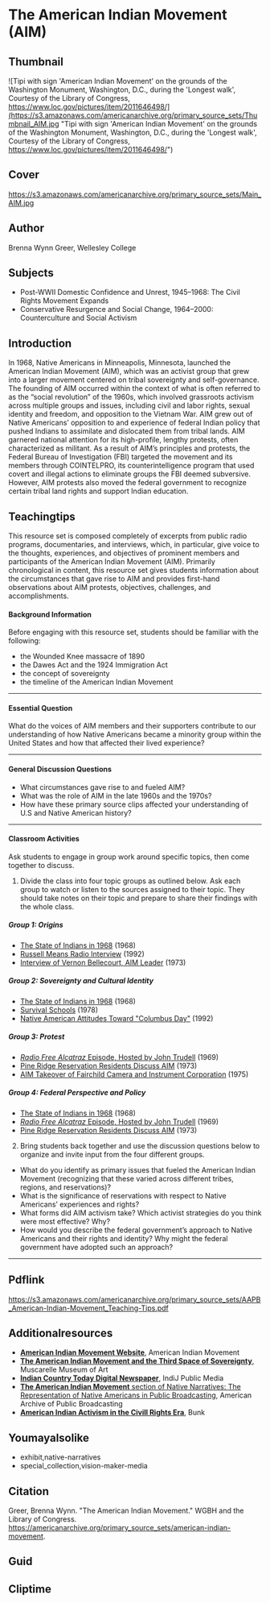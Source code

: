 # The American Indian Movement (AIM)

## Thumbnail

![Tipi with sign 'American Indian Movement' on the grounds of the Washington Monument, Washington, D.C., during the 'Longest walk', Courtesy of the Library of Congress, https://www.loc.gov/pictures/item/2011646498/](https://s3.amazonaws.com/americanarchive.org/primary_source_sets/Thumbnail_AIM.jpg "Tipi with sign 'American Indian Movement' on the grounds of the Washington Monument, Washington, D.C., during the 'Longest walk', Courtesy of the Library of Congress, https://www.loc.gov/pictures/item/2011646498/")

## Cover
https://s3.amazonaws.com/americanarchive.org/primary_source_sets/Main_AIM.jpg

## Author

Brenna Wynn Greer, Wellesley College

## Subjects

- Post-WWII Domestic Confidence and Unrest, 1945–1968: The Civil Rights Movement Expands
- Conservative Resurgence and Social Change, 1964–2000: Counterculture and Social Activism

## Introduction

In 1968, Native Americans in Minneapolis, Minnesota, launched the American Indian Movement (AIM), which was an activist group that grew into a larger movement centered on tribal sovereignty and self-governance. The founding of AIM occurred within the context of what is often referred to as the “social revolution” of the 1960s, which involved grassroots activism across multiple groups and issues, including civil and labor rights, sexual identity and freedom, and opposition to the Vietnam War. AIM grew out of Native Americans’ opposition to and experience of federal Indian policy that pushed Indians to assimilate and dislocated them from tribal lands. AIM garnered national attention for its high-profile, lengthy protests, often characterized as militant. As a result of AIM’s principles and protests, the Federal Bureau of Investigation (FBI) targeted the movement and its members through COINTELPRO, its counterintelligence program that used covert and illegal actions to eliminate groups the FBI deemed subversive. However, AIM protests also moved the federal government to recognize certain tribal land rights and support Indian education. 

## Teachingtips

This resource set is composed completely of excerpts from public radio programs, documentaries, and interviews, which, in particular, give voice to the thoughts, experiences, and objectives of prominent members and participants of the American Indian Movement (AIM). Primarily chronological in content, this resource set gives students information about the circumstances that gave rise to AIM and provides first-hand observations about AIM protests, objectives, challenges, and accomplishments.

#### Background Information

Before engaging with this resource set, students should be familiar with the following:

- the Wounded Knee massacre of 1890
- the Dawes Act and the 1924 Immigration Act 
- the concept of sovereignty 
- the timeline of the American Indian Movement

<hr>

#### Essential Question 

What do the voices of AIM members and their supporters contribute to our understanding of how Native Americans became a minority group within the United States and how that affected their lived experience?

<hr>

#### General Discussion Questions

- What circumstances gave rise to and fueled AIM?
- What was the role of AIM in the late 1960s and the 1970s?
- How have these primary source clips affected your understanding of U.S and Native American history?

<hr>

#### Classroom Activities

Ask students to engage in group work around specific topics, then come together to discuss.

1) Divide the class into four topic groups as outlined below. Ask each group to watch or listen to the sources assigned to their topic. They should take notes on their topic and prepare to share their findings with the whole class. 

##### Group 1: Origins
- [The State of Indians in 1968](/primary_source_sets/american-indian-movement/1-28-rb6vx06h40) (1968)
- [Russell Means Radio Interview](/primary_source_sets/american-indian-movement/2-224-257d81km) (1992)
- [Interview of Vernon Bellecourt, AIM Leader](/primary_source_sets/american-indian-movement/3-28-wh2d795w2v) (1973)

##### Group 2: Sovereignty and Cultural Identity
- [The State of Indians in 1968](/primary_source_sets/american-indian-movement/1-28-rb6vx06h40) (1968)
- [Survival Schools](/primary_source_sets/american-indian-movement/9-15-8279d3bf) (1978)
- [Native American Attitudes Toward "Columbus Day"](/primary_source_sets/american-indian-movement/10-293-9s1kh0f775) (1992)

##### Group 3: Protest
- [*Radio Free Alcatraz* Episode, Hosted by John Trudell](/primary_source_sets/american-indian-movement/4-28-q23qv3cj2p) (1969)
- [Pine Ridge Reservation Residents Discuss AIM](/primary_source_sets/american-indian-movement/6-15-78gf28x2) (1973)
- [AIM Takeover of Fairchild Camera and Instrument Corporation](/primary_source_sets/american-indian-movement/8-207-483j9qpk) (1975)

##### Group 4: Federal Perspective and Policy 
- [The State of Indians in 1968](/primary_source_sets/american-indian-movement/1-28-rb6vx06h40) (1968)
- [*Radio Free Alcatraz* Episode, Hosted by John Trudell](/primary_source_sets/american-indian-movement/4-28-q23qv3cj2p) (1969)
- [Pine Ridge Reservation Residents Discuss AIM](/primary_source_sets/american-indian-movement/6-15-78gf28x2) (1973)

2)  Bring students back together and use the discussion questions below to organize and invite input from the four different groups. 

- What do you identify as primary issues that fueled the American Indian Movement (recognizing that these varied across different tribes, regions, and reservations)?
- What is the significance of reservations with respect to Native Americans’ experiences and rights?
- What forms did AIM activism take? Which activist strategies do you think were most effective? Why?
- How would you describe the federal government’s approach to Native Americans and their rights and identity? Why might the federal government have adopted such an approach?

<hr>

## Pdflink

https://s3.amazonaws.com/americanarchive.org/primary_source_sets/AAPB_American-Indian-Movement_Teaching-Tips.pdf

## Additionalresources

- [**American Indian Movement Website**](https://www.aimovement.org/), American Indian Movement
- [**The American Indian Movement and the Third Space of Sovereignty**](https://muscarelle.wm.edu/rising/legacy/), Muscarelle Museum of Art
- [**Indian Country Today Digital Newspaper**](https://ictnews.org/news), IndiJ Public Media
- [**The American Indian Movement** section of Native Narratives: The Representation of Native Americans in Public Broadcasting](https://americanarchive.org/exhibits/native-narratives/aim), American Archive of Public Broadcasting
- [**American Indian Activism in the Civill Rights Era**](https://www.bunkhistory.org/collections/h0q585), Bunk

## Youmayalsolike
- exhibit,native-narratives
- special_collection,vision-maker-media

## Citation

Greer, Brenna Wynn. "The American Indian Movement." WGBH and the Library of Congress. https://americanarchive.org/primary_source_sets/american-indian-movement.

## Guid
## Cliptime
